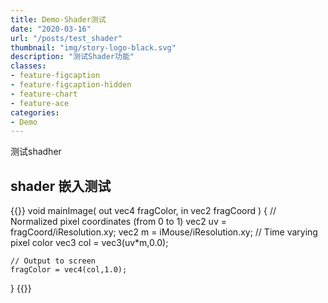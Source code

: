 ```yaml
---
title: Demo-Shader测试
date: "2020-03-16"
url: "/posts/test_shader"
thumbnail: "img/story-logo-black.svg"
description: "测试Shader功能"
classes:
- feature-figcaption
- feature-figcaption-hidden
- feature-chart
- feature-ace
categories:
- Demo
---
```

测试shadher
<!--more-->


## shader 嵌入测试


{{<shader code-height=210 height=400 hideCode=false >}}
void mainImage( out vec4 fragColor, in vec2 fragCoord )
{
    // Normalized pixel coordinates (from 0 to 1)
    vec2 uv = fragCoord/iResolution.xy;
    vec2 m = iMouse/iResolution.xy;
    // Time varying pixel color
    vec3 col = vec3(uv*m,0.0);

    // Output to screen
    fragColor = vec4(col,1.0);
}
{{</shader >}}

